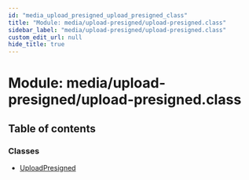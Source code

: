 ```yaml
---
id: "media_upload_presigned_upload_presigned_class"
title: "Module: media/upload-presigned/upload-presigned.class"
sidebar_label: "media/upload-presigned/upload-presigned.class"
custom_edit_url: null
hide_title: true
---
```


# Module: media/upload-presigned/upload-presigned.class

## Table of contents

### Classes

- [UploadPresigned](../classes/media_upload_presigned_upload_presigned_class.uploadpresigned.md)
